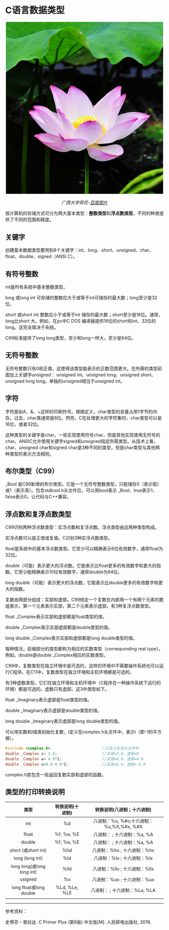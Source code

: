 # C语言数据类型

<center>

<img src="image\广西大学荷花.jpg" width="500">

*广西大学荷花-[百度图片](https://image.baidu.com/search/detail?ct=503316480&z=0&ipn=d&word=%E5%B9%BF%E8%A5%BF%E5%A4%A7%E5%AD%A6%E9%A3%8E%E6%99%AF%E8%8D%B7%E8%8A%B1&step_word=&hs=2&pn=46&spn=0&di=4537789520&pi=0&rn=1&tn=baiduimagedetail&is=0%2C0&istype=2&ie=utf-8&oe=utf-8&in=&cl=2&lm=-1&st=-1&cs=2764808382%2C2587124551&os=2595004347%2C1350532638&simid=4148632060%2C651037203&adpicid=0&lpn=0&ln=1982&fr=&fmq=1496887584684_R&fm=result&ic=0&s=undefined&se=&sme=&tab=0&width=&height=&face=undefined&ist=&jit=&cg=&bdtype=0&oriquery=&objurl=http%3A%2F%2Fimg.pconline.com.cn%2Fimages%2Fupload%2Fupc%2Ftx%2Fphotoblog%2F1106%2F21%2Fc1%2F8074845_8074845_1308624551546.jpg&fromurl=ippr_z2C%24qAzdH3FAzdH3F1r_z%26e3Brv5gstgj_z%26e3Bv54_z%26e3BvgAzdH3F1ri5p5AzdH3Fstfp_d8danbd_z%26e3Bip4s&gsm=0&rpstart=0&rpnum=0)*

</center>

按计算机的存储方式可分为两大基本类型：**整数类型**和**浮点数类型**，不同的种类提供了不同的范围和精度。

## 关键字

创建基本数据类型要用到8个关键字：int、long、short、unsigned、char、float、double、signed（ANSI C）。

## 有符号整数

int是所有系统中基本整数类型。

long 或long int 可存储的整数应大于或等于int可储存的最大数；long至少是32位。

short 或short int 整数应小于或等于int 储存的最大数；short至少是16位。通常，long比short 大。例如，在pc中C DOS 编译器提供16位的short和int、32位的long。这完全取决于系统。

C99标准提供了long long类型，至少和long一样大，至少是64位。

## 无符号整数

无符号整数只有0和正值，这使得该类型能表示的正数范围更大。在所需的类型前面加上关键字unsigned： unsigned int、unsigned long、unsigned short、unsigned long long。单独的unsigned相当于unsigned int。

## 字符

字符是如A、&、+这样的印刷符号。根据定义，char类型的变量占用1字节的内存。过去，char类通常是8位。然而，C在处理更大的字符集时，char类型可以是16位，或者32位。

这种类型的关键字是char。一些实现使用符号char，但是其他实现使用无符号的char。ANSIC允许使用关键字signed和unsigned指定所需类型。从技术上看，char、unsigned char和signed char是3种不同的类型，但是char类型与其他两种类型的表示方法相同。

## 布尔类型（C99）

_Bool 是C99新增的布尔类型。它是一个无符号整数类型，只能储存0（表示假）或1（表示真）。包含stdbool.h头文件后，可以用bool表示 _Bool、true表示1、false表示0，让代码与C++兼容。

## 浮点数和复浮点数类型

C99识别两种浮点数类型：实浮点数和复浮点数。浮点类型由这两种类型构成。

实浮点数可以是正值或复值。C识别3种实浮点数类型。

float是系统中的基本浮点数类型。它至少可以精确表示6位有效数字，通常float为32位。

double（可能）表示更大的浮点数。它能表示比float更多的有效数字和更大的指数。它至少能精确表示10位有效数字。通常double为64位。

long double（可能）表示更大的浮点数。它能表示比double更多的有效数字和更大的指数。

复数由两部分组成：实部和虚部。C99规定一个复数在内部用一个有两个元素的数组表示，第一个元素表示实部，第二个元素表示虚部。有3种复浮点数类型。

float _Complex表示实部和虚部都是float类型的值。

double _Complex表示实部虚部都是double类型的值。

long double _Complex表示实部和虚部都是long double类型的值。

每种情况，前缀部分的类型都称为相应的实数类型（corresponding real type）。例如，double是double _Complex相应的实数类型。

C99中，复数类型在独立环境中是可选的，这样的环境中不需要操作系统也可以运行C程序。在C11中，复数类型在独立环境和主机环境都是可选的。

有3种虚数类型。它们在独立环境和主机环境中（C程序在一种操作系统下运行的环境）都是可选的。虚数只有虚部。这3中类型如下。

float _Imaginary表示虚部是float类型的值。

double _Imaginary表示虚部是double类型的值。

long double _Imaginary表示虚部是long double类型的值。

可以用实数和I值类初始化复数，I定义在complex.h头文件中，表示i（即-1的平方根）。

```c
#include <complex.h>                       //I定义在该头文件中
double _Complex z= 3.0;                    //实部=3.0，虚部=0
double _Complex w= 4.0*I;                  //实部=0.0，虚部=4.0
double _Complex u=6.0-8.0*I;               //实部=6.0，虚部=-8.0
```

complex.h库包含一些返回复数实部和虚部的函数。

## 类型的打印转换说明

|            类型             |   转换说明(十进制)   |         转换说明(八进制；十六进制)          |
| :-----------------------: | :-----------: | :-----------------------------: |
|            int            |      %d       | 八进制：%o, %#o;十六进制：%x,%X,%#x, %#X |
|           float           |  %f, %e, %E   |       八进制： ; 十六进制：%a, %A        |
|          double           |  %f, %e, %E   |       八进制： ; 十六进制：%a, %A        |
|    short (或short int)     |      %hd      |       八进制：%ho ; 十六进制：%hx        |
|      long (long int)      |      %ld      |       八进制：%lo ; 十六进制：%lx        |
| long long(或long long int) |     %lld      |      八进制：%llo ; 十六进制：%llx       |
|          usigned          |      %u       |       八进制：%uo ; 十六进制：%ux        |
|  long float或long double   | %Ld, %Le, %LE |      八进制： ; 十六进制：%La, %LA       |
|                           |               |                                 |

--------------

参考资料：

史蒂芬・普拉达. C Primer Plus (第6版) 中文版[M]. 人民邮电出版社, 2016.